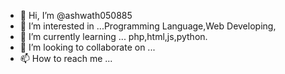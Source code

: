- 👋 Hi, I’m @ashwath050885
- 👀 I’m interested in ...Programming Language,Web Developing,
- 🌱 I’m currently learning ... php,html,js,python.
- 💞️ I’m looking to collaborate on ...
- 📫 How to reach me ...

<!---
ashwath050885/ashwath050885 is a ✨ special ✨ repository because its `README.md` (this file) appears on your GitHub profile.
You can click the Preview link to take a look at your changes.
--->
